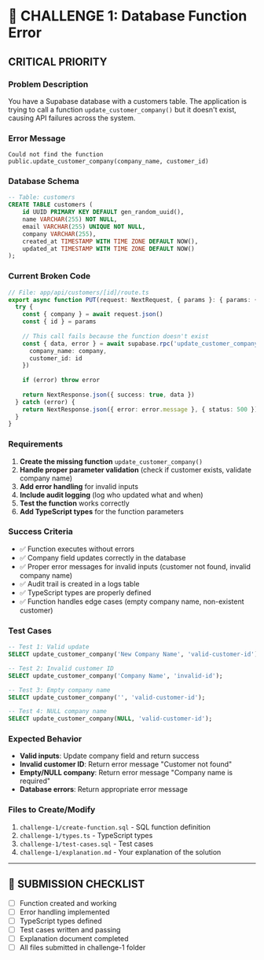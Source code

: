 # 🔴 **CHALLENGE 1: Database Function Error**
## **CRITICAL PRIORITY**

### **Problem Description**
You have a Supabase database with a customers table. The application is trying to call a function `update_customer_company()` but it doesn't exist, causing API failures across the system.

### **Error Message**
```
Could not find the function public.update_customer_company(company_name, customer_id)
```

### **Database Schema**
```sql
-- Table: customers
CREATE TABLE customers (
    id UUID PRIMARY KEY DEFAULT gen_random_uuid(),
    name VARCHAR(255) NOT NULL,
    email VARCHAR(255) UNIQUE NOT NULL,
    company VARCHAR(255),
    created_at TIMESTAMP WITH TIME ZONE DEFAULT NOW(),
    updated_at TIMESTAMP WITH TIME ZONE DEFAULT NOW()
);
```

### **Current Broken Code**
```typescript
// File: app/api/customers/[id]/route.ts
export async function PUT(request: NextRequest, { params }: { params: { id: string } }) {
  try {
    const { company } = await request.json()
    const { id } = params
    
    // This call fails because the function doesn't exist
    const { data, error } = await supabase.rpc('update_customer_company', {
      company_name: company,
      customer_id: id
    })
    
    if (error) throw error
    
    return NextResponse.json({ success: true, data })
  } catch (error) {
    return NextResponse.json({ error: error.message }, { status: 500 })
  }
}
```

### **Requirements**
1. **Create the missing function** `update_customer_company()`
2. **Handle proper parameter validation** (check if customer exists, validate company name)
3. **Add error handling** for invalid inputs
4. **Include audit logging** (log who updated what and when)
5. **Test the function** works correctly
6. **Add TypeScript types** for the function parameters

### **Success Criteria**
- ✅ Function executes without errors
- ✅ Company field updates correctly in the database
- ✅ Proper error messages for invalid inputs (customer not found, invalid company name)
- ✅ Audit trail is created in a logs table
- ✅ TypeScript types are properly defined
- ✅ Function handles edge cases (empty company name, non-existent customer)

### **Test Cases**
```sql
-- Test 1: Valid update
SELECT update_customer_company('New Company Name', 'valid-customer-id');

-- Test 2: Invalid customer ID
SELECT update_customer_company('Company Name', 'invalid-id');

-- Test 3: Empty company name
SELECT update_customer_company('', 'valid-customer-id');

-- Test 4: NULL company name
SELECT update_customer_company(NULL, 'valid-customer-id');
```

### **Expected Behavior**
- **Valid inputs**: Update company field and return success
- **Invalid customer ID**: Return error message "Customer not found"
- **Empty/NULL company**: Return error message "Company name is required"
- **Database errors**: Return appropriate error message

### **Files to Create/Modify**
1. `challenge-1/create-function.sql` - SQL function definition
2. `challenge-1/types.ts` - TypeScript types
3. `challenge-1/test-cases.sql` - Test cases
4. `challenge-1/explanation.md` - Your explanation of the solution



---

## 🎯 **SUBMISSION CHECKLIST**
- [ ] Function created and working
- [ ] Error handling implemented
- [ ] TypeScript types defined
- [ ] Test cases written and passing
- [ ] Explanation document completed
- [ ] All files submitted in challenge-1 folder
